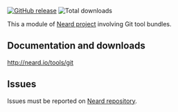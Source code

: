 [![GitHub release](https://img.shields.io/github/release/crazy-max/neard-tool-git.svg?style=flat-square)](https://github.com/crazy-max/neard-tool-git/releases/latest)
![Total downloads](https://img.shields.io/github/downloads/crazy-max/neard-tool-git/total.svg?style=flat-square)

This a module of [Neard project](https://github.com/crazy-max/neard) involving Git tool bundles.

## Documentation and downloads

http://neard.io/tools/git

## Issues

Issues must be reported on [Neard repository](https://github.com/crazy-max/neard/issues).
